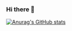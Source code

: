 ### Hi there 👋
[![Anurag's GitHub stats](https://github-readme-stats.vercel.app/api?username=Nirmal)](https://github.com/anuraghazra/github-readme-stats)

<!--
**Nirmalperiyasamy/nirmalperiyasamy** is a ✨ _special_ ✨ repository because its `README.md` (this file) appears on your GitHub profile.

Here are some ideas to get you started:

- 🔭 I’m currently working on ...
- 🌱 I’m currently learning ...
- 👯 I’m looking to collaborate on ...
- 🤔 I’m looking for help with ...
- 💬 Ask me about ...
- 📫 How to reach me: ...
- 😄 Pronouns: ...
- ⚡ Fun fact: ...
-->
